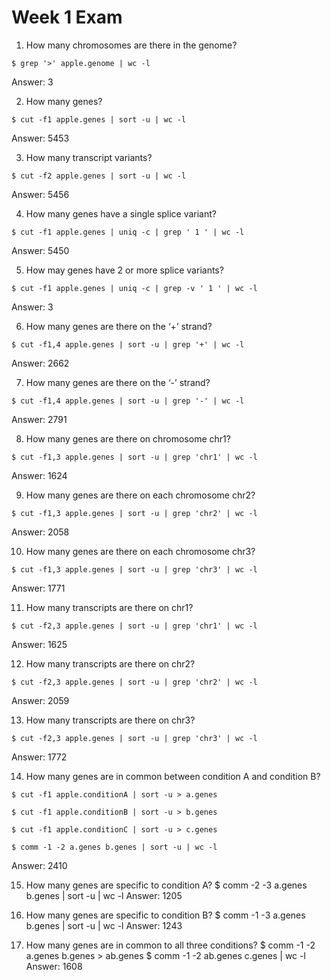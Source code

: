 # Week 1 Exam
1. How many chromosomes are there in the genome?

`$ grep '>' apple.genome | wc -l`

Answer: 3

2. How many genes?
 
`$ cut -f1 apple.genes | sort -u | wc -l`

Answer: 5453

3. How many transcript variants?

`$ cut -f2 apple.genes | sort -u | wc -l`

Answer: 5456

4. How many genes have a single splice variant?

`$ cut -f1 apple.genes | uniq -c | grep ' 1 ' | wc -l`

Answer: 5450

5. How may genes have 2 or more splice variants?

`$ cut -f1 apple.genes | uniq -c | grep -v ' 1 ' | wc -l`

Answer: 3

6. How many genes are there on the ‘+’ strand?

`$ cut -f1,4 apple.genes | sort -u | grep '+' | wc -l`

Answer: 2662

7. How many genes are there on the ‘-’ strand?

`$ cut -f1,4 apple.genes | sort -u | grep '-' | wc -l`

Answer: 2791

8. How many genes are there on chromosome chr1?

`$ cut -f1,3 apple.genes | sort -u | grep 'chr1' | wc -l`

Answer: 1624

9. How many genes are there on each chromosome chr2?

`$ cut -f1,3 apple.genes | sort -u | grep 'chr2' | wc -l`

Answer: 2058

10. How many genes are there on each chromosome chr3?

`$ cut -f1,3 apple.genes | sort -u | grep 'chr3' | wc -l`

Answer: 1771

11. How many transcripts are there on chr1?

`$ cut -f2,3 apple.genes | sort -u | grep 'chr1' | wc -l`

Answer: 1625

12. How many transcripts are there on chr2?

`$ cut -f2,3 apple.genes | sort -u | grep 'chr2' | wc -l`

Answer: 2059

13. How many transcripts are there on chr3?

`$ cut -f2,3 apple.genes | sort -u | grep 'chr3' | wc -l`

Answer: 1772

14. How many genes are in common between condition A and condition B?

`$ cut -f1 apple.conditionA | sort -u > a.genes`

`$ cut -f1 apple.conditionB | sort -u > b.genes`

`$ cut -f1 apple.conditionC | sort -u > c.genes`

`$ comm -1 -2 a.genes b.genes | sort -u | wc -l`

Answer: 2410

15. How many genes are specific to condition A?
 $ comm -2 -3 a.genes b.genes | sort -u | wc -l
Answer: 1205

16. How many genes are specific to condition B?
$ comm -1 -3 a.genes b.genes | sort -u | wc -l
Answer: 1243

17. How many genes are in common to all three conditions?
$ comm -1 -2 a.genes b.genes > ab.genes
$ comm -1 -2 ab.genes c.genes | wc -l
Answer: 1608

